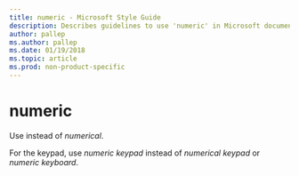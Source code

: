 ```yaml
---
title: numeric - Microsoft Style Guide
description: Describes guidelines to use 'numeric' in Microsoft documents and provides alternate examples.
author: pallep
ms.author: pallep
ms.date: 01/19/2018
ms.topic: article
ms.prod: non-product-specific
---
```


# numeric

Use instead of *numerical*.

For the keypad, use *numeric keypad* instead of *numerical keypad* or *numeric keyboard*.
